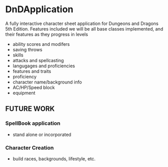 # DnDApplication
A fully interactive character sheet application for Dungeons and Dragons 5th Edition. Features included we will be all base classes implemented, and their features as they progress in levels

+ ability scores and modifers
+ saving throws
+ skills
+ attacks and spellcasting
+ langugages and proficiencies
+ features and traits
+ proficiency
+ character name/background info
+ AC/HP/Speed block
+ equipment



## FUTURE WORK
### SpellBook application
+ stand alone or incorporated

### Character Creation
+ build races, backgrounds, lifestyle, etc.
